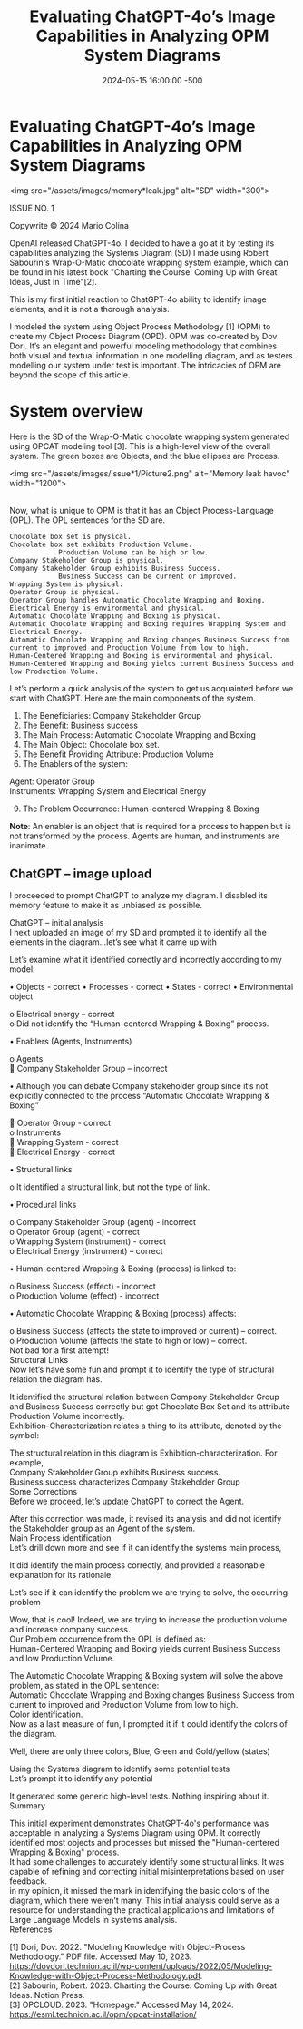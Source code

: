 ﻿---  
layout: post  
title:  "Evaluating ChatGPT-4o’s Image Capabilities in Analyzing OPM System Diagrams"  
date:   2024-05-15 16:00:00 -500  
categories: [ai, systems, llm, image]  
tags: [opm, chatgpt, llm] # coma separated lower case  
permalink: /rant*post  
---  
# Evaluating ChatGPT-4o’s Image Capabilities in Analyzing OPM System Diagrams

\<img src="/assets/images/memory*leak.jpg" alt="SD" width="300"\>

ISSUE NO. 1

Copywrite © 2024 Mario Colina 


OpenAI released ChatGPT-4o. I decided to have a go at it by testing its capabilities analyzing the Systems Diagram (SD) I made using Robert Sabourin's Wrap-O-Matic chocolate wrapping system example, which can be found in his latest book "Charting the Course: Coming Up with Great Ideas, Just In Time"[2]. 

This is my first initial reaction to ChatGPT-4o ability to identify image elements, and it is not a thorough analysis.

I modeled the system using Object Process Methodology [1] (OPM) to create my Object Process Diagram (OPD). OPM was co-created by Dov Dori. It’s an elegant and powerful modeling methodology that combines both visual and textual information in one modelling diagram, and as testers modelling our system under test is important. The intricacies of OPM are beyond the scope of this article.

# System overview

Here is the SD of the Wrap-O-Matic chocolate wrapping system generated using OPCAT modeling tool [3]. This is a high-level view of the overall system. The green boxes are Objects, and the blue ellipses are Process. 

\<img src="/assets/images/issue*1/Picture2.png" alt="Memory leak havoc" width="1200"\> 

   
Now, what is unique to OPM is that it has an Object Process-Language (OPL).  The OPL sentences for the SD are.

    Chocolate box set is physical.
    Chocolate box set exhibits Production Volume.
                Production Volume can be high or low.
    Company Stakeholder Group is physical.
    Company Stakeholder Group exhibits Business Success.
                Business Success can be current or improved.
    Wrapping System is physical.
    Operator Group is physical.
    Operator Group handles Automatic Chocolate Wrapping and Boxing.
    Electrical Energy is environmental and physical.
    Automatic Chocolate Wrapping and Boxing is physical.
    Automatic Chocolate Wrapping and Boxing requires Wrapping System and Electrical Energy.
    Automatic Chocolate Wrapping and Boxing changes Business Success from current to improved and Production Volume from low to high.
    Human-Centered Wrapping and Boxing is environmental and physical.
    Human-Centered Wrapping and Boxing yields current Business Success and low Production Volume. 

Let’s perform a quick analysis of the system to get us acquainted before we start with ChatGPT. Here are the main components of the system.

1. The Beneficiaries: Company Stakeholder Group
2. The Benefit: Business success
3. The Main Process: Automatic Chocolate Wrapping and Boxing
4. The Main Object: Chocolate box set.
5. The Benefit Providing Attribute: Production Volume
6. The Enablers of the system:

Agent: Operator Group  
Instruments: Wrapping System and Electrical Energy

9. The Problem Occurrence: Human-centered Wrapping & Boxing

**Note**: An enabler is an object that is required for a process to happen but is not transformed by the process. Agents are human, and instruments are inanimate. 

## ChatGPT – image upload
I proceeded to prompt ChatGPT to analyze my diagram. I disabled its memory feature to make it as unbiased as possible.

  
  


ChatGPT – initial analysis  
I next uploaded an image of my SD and prompted it to identify all the elements in the diagram...let’s see what it came up with  


  
  
  
Let’s examine what it identified correctly and incorrectly according to my model:

•    Objects - correct
•    Processes - correct
•    States - correct
•    Environmental object 

o    Electrical energy – correct  
o    Did not identify the “Human-centered Wrapping & Boxing” process.

•    Enablers (Agents, Instruments)

o    Agents  
    Company Stakeholder Group – incorrect

•    Although you can debate Company stakeholder group since it’s not explicitly connected to the process “Automatic Chocolate Wrapping & Boxing”

    Operator Group - correct  
o    Instruments  
    Wrapping System - correct  
    Electrical Energy - correct

•    Structural links

o    It identified a structural link, but not the type of link.

•    Procedural links

o    Company Stakeholder Group (agent) - incorrect  
o    Operator Group (agent) - correct  
o    Wrapping System (instrument) - correct  
o    Electrical Energy (instrument) – correct

•    Human-centered Wrapping & Boxing (process) is linked to:

o    Business Success (effect) - incorrect  
o    Production Volume (effect) - incorrect

•    Automatic Chocolate Wrapping & Boxing (process) affects:

o    Business Success (affects the state to improved or current) – correct.  
o    Production Volume (affects the state to high or low) – correct.  
Not bad for a first attempt!  
Structural Links  
Now let’s have some fun and prompt it to identify the type of structural relation the diagram has.  
  


It identified the structural relation between Compony Stakeholder Group and Business Success correctly but got Chocolate Box Set and its attribute Production Volume incorrectly.   
Exhibition-Characterization relates a thing to its attribute, denoted by the symbol: 



The structural relation in this diagram is Exhibition-characterization. For example,  
Company Stakeholder Group exhibits Business success.   
Business success characterizes Company Stakeholder Group  
Some Corrections  
Before we proceed, let’s update ChatGPT to correct the Agent.  
  
  
After this correction was made, it revised its analysis and did not identify the Stakeholder group as an Agent of the system.  
Main Process identification  
Let’s drill down more and see if it can identify the systems main process,  



  
It did identify the main process correctly, and provided a reasonable explanation for its rationale. 







Let’s see if it can identify the problem we are trying to solve, the occurring problem  
  
  
Wow, that is cool! Indeed, we are trying to increase the production volume and increase company success.  
Our Problem occurrence from the OPL is defined as:  
Human-Centered Wrapping and Boxing yields current Business Success and low Production Volume. 

The Automatic Chocolate Wrapping & Boxing system will solve the above problem, as stated in the OPL sentence:  
Automatic Chocolate Wrapping and Boxing changes Business Success from current to improved and Production Volume from low to high.   
Color identification.  
Now as a last measure of fun, I prompted it if it could identify the colors of the diagram.  
  
  
Well, there are only three colors, Blue, Green and Gold/yellow (states)

Using the Systems diagram to identify some potential tests  
Let’s prompt it to identify any potential   
  
  
  
  
  


It generated some generic high-level tests. Nothing inspiring about it.  
Summary 

This initial experiment demonstrates ChatGPT-4o's performance was acceptable in analyzing a Systems Diagram using OPM.  It correctly identified most objects and processes but missed the "Human-centered Wrapping & Boxing" process.   
It had some challenges to accurately identify some structural links. It was capable of refining and correcting initial misinterpretations based on user feedback.  
in my opinion, it missed the mark in identifying the basic colors of the diagram, which there weren’t many. This initial analysis could serve as a resource for understanding the practical applications and limitations of Large Language Models in systems analysis.  
References

[1] Dori, Dov. 2022. "Modeling Knowledge with Object-Process Methodology." PDF file. Accessed May 10, 2023. https://dovdori.technion.ac.il/wp-content/uploads/2022/05/Modeling-Knowledge-with-Object-Process-Methodology.pdf.  
[2] Sabourin, Robert. 2023. Charting the Course: Coming Up with Great Ideas. Notion Press.  
[3] OPCLOUD. 2023. "Homepage." Accessed May 14, 2024. https://esml.technion.ac.il/opm/opcat-installation/






